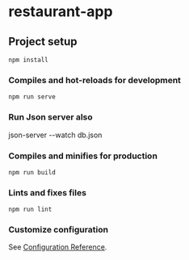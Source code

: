 # restaurant-app

## Project setup
```
npm install
```

### Compiles and hot-reloads for development
```
npm run serve
```

### Run Json server also

json-server --watch db.json

### Compiles and minifies for production
```
npm run build
```

### Lints and fixes files
```
npm run lint
```

### Customize configuration
See [Configuration Reference](https://cli.vuejs.org/config/).
